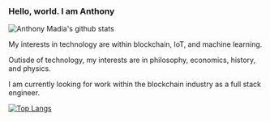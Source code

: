 ### Hello, world. I am Anthony

![Anthony Madia's github stats](https://github-readme-stats.vercel.app/api?username=AnthonyMadia&show_icons=true&theme=s)

My interests in technology are within blockchain, IoT, and machine learning. 

Outisde of technology, my interests are in philosophy, economics, history, and physics. 

I am currently looking for work within the blockchain industry as a full stack engineer.

[![Top Langs](https://github-readme-stats.vercel.app/api/top-langs/?username=anthonymadia&layout=compact)](https://github.com/anthonymadia/github-readme-stats)
